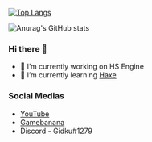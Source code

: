 [![Top Langs](https://github-readme-stats.vercel.app/api/top-langs/?username=Gidk-g)](https://github.com/anuraghazra/github-readme-stats)

![Anurag's GitHub stats](https://github-readme-stats.vercel.app/api?username=Gidk-g&show_icons=true&theme=radical)

### Hi there 👋

- 🔭 I’m currently working on HS Engine
- 🌱 I’m currently learning [Haxe](https://haxe.org/)

### Social Medias

- [YouTube](https://www.youtube.com/channel/UCZu360PL3Nr-ppBmmmZhS2w)
- [Gamebanana](https://gamebanana.com/members/2078953)
- Discord - Gidku#1279
